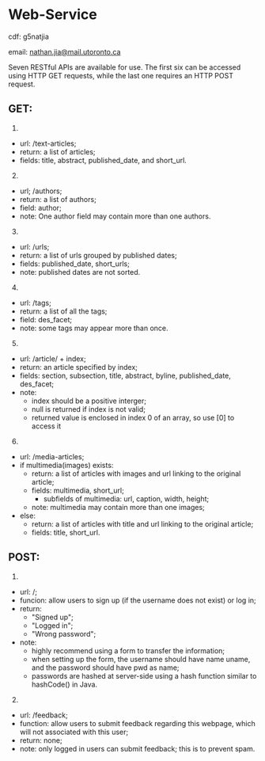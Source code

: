 # Web-Service

cdf: g5natjia

email: nathan.jia@mail.utoronto.ca

Seven RESTful APIs are available for use. The first six can be accessed using HTTP GET requests, while the last one requires
an HTTP POST request.

## GET:

1. 
  * url: /text-articles;
  * return: a list of articles;
  * fields: title, abstract, published_date, and short_url.

2. 
  * url; /authors; 
  * return: a list of authors;
  * field: author;
  * note: One author field may contain more than one authors.

3. 
  * url: /urls;
  * return: a list of urls grouped by published dates;
  * fields: published_date, short_urls;
  * note: published dates are not sorted.

4. 
  * url: /tags;
  * return: a list of all the tags;
  * field: des_facet;
  * note: some tags may appear more than once.

5. 
  * url: /article/ + index;
  * return: an article specified by index;
  * fields: section, subsection, title, abstract, byline, published_date, des_facet;
  * note: 
    * index should be a positive interger;
    * null is returned if index is not valid;
    * returned value is enclosed in index 0 of an array, so use [0] to access it

6. 
  * url: /media-articles;
  * if multimedia(images) exists:
    * return: a list of articles with images and url linking to the original article;
    * fields: multimedia, short_url;
      * subfields of multimedia: url, caption, width, height;
    * note: multimedia may contain more than one images;
  * else:
    * return: a list of articles with title and url linking to the original article;
    * fields: title, short_url.

## POST:

1. 
  * url: /;
  * funcion: allow users to sign up (if the username does not exist) or log in;
  * return: 
    * "Signed up";
    * "Logged in";
    * "Wrong password";
  * note: 
    * highly recommend using a form to transfer the information;
    * when setting up the form, the username should have name uname, and the password should have pwd as name;
    * passwords are hashed at server-side using a hash function similar to hashCode() in Java.

2. 
  * url: /feedback;
  * function: allow users to submit feedback regarding this webpage, which will not associated with this user;
  * return: none;
  * note: only logged in users can submit feedback; this is to prevent spam.
